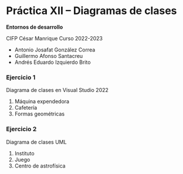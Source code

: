 # Práctica XII – Diagramas de clases

**Entornos de desarrollo**

CIFP César Manrique
Curso 2022-2023

 - Antonio Josafat González Correa
 - Guillermo Afonso Santacreu
 - Andrés Eduardo Izquierdo Brito

### Ejercicio 1
Diagrama de clases en Visual Studio 2022
 1. Máquina expendedora
 2. Cafetería
 3. Formas geométricas
### Ejercicio 2
Diagrama de clases UML
 1. Instituto
 3. Juego
 4. Centro de astrofísica



